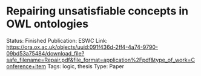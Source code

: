 # Repairing unsatisfiable concepts in OWL ontologies

Status: Finished
Publication: ESWC
Link: https://ora.ox.ac.uk/objects/uuid:091f436d-2ff4-4a74-9790-09bd53a75484/download_file?safe_filename=Repair.pdf&file_format=application%2Fpdf&type_of_work=Conference+item
Tags: logic, thesis
Type: Paper
